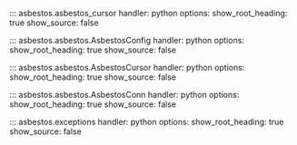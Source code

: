 ::: asbestos.asbestos_cursor
    handler: python
    options:
      show_root_heading: true
      show_source: false

::: asbestos.asbestos.AsbestosConfig
    handler: python
    options:
      show_root_heading: true
      show_source: false

::: asbestos.asbestos.AsbestosCursor
    handler: python
    options:
      show_root_heading: true
      show_source: false

::: asbestos.asbestos.AsbestosConn
    handler: python
    options:
      show_root_heading: true
      show_source: false

::: asbestos.exceptions
    handler: python
    options:
      show_root_heading: true
      show_source: false
